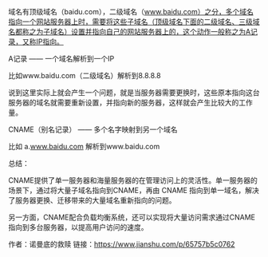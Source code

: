 域名有顶级域名（baidu.com），二级域名（www.baidu.com）之分，多个域名指向一个网站服务器上时，需要将这些子域名（顶级域名下面的二级域名、三级域名都称之为子域名）设置并指向自己的网站服务器上的，这个动作一般称之为A记录，又称IP指向。

A记录 —— 一个域名解析到一个IP

比如www.baidu.com（二级域名）解析到8.8.8.8



说到这里实际上就会产生一个问题，就是当服务器需要更换时，这些原本指向这台服务器的域名就需要重新设置，并指向新的服务器，这样就会产生比较大的工作量。

CNAME（别名记录） —— 多个名字映射到另一个域名

比如 a.www.baidu.com 解析到www.baidu.com



总结：

CNAME提供了单一服务器和海量服务器的在管理访问上的灵活性。单一服务器的场景下，通过将大量子域名指向到CNAME，再由 CNAME 指向到单一域名，解决了服务器更换、迁移带来的大量域名重新指向的问题。

另一方面，CNAME配合负载均衡系统，还可以实现将大量访问需求通过CNAME指向到多台服务器，以提高用户访问的速度。



作者：诺曼底的救赎
链接：https://www.jianshu.com/p/65757b5c0762